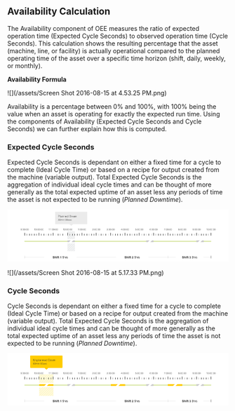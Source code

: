 ## **Availability Calculation**

The Availability component of OEE measures the ratio of expected operation time \(Expected Cycle Seconds\) to observed operation time \(Cycle Seconds\). This calculation shows the resulting percentage that the asset \(machine, line, or facility\) is actually operational compared to the planned operating time of the asset over a specific time horizon \(shift, daily, weekly, or monthly\).

**Availability Formula**

![](/assets/Screen Shot 2016-08-15 at 4.53.25 PM.png)

Availability is a percentage between 0% and 100%, with 100% being the value when an asset is operating for exactly the expected run time. Using the components of Availability \(Expected Cycle Seconds and Cycle Seconds\) we can further explain how this is computed.

### **Expected Cycle Seconds**

Expected Cycle Seconds is dependant on either a fixed time for a cycle to complete \(Ideal Cycle Time\) or based on a recipe for output created from the machine \(variable output\). Total Expected Cycle Seconds is the aggregation of individual ideal cycle times and can be thought of more generally as the total expected uptime of an asset less any periods of time the asset is not expected to be running \(_Planned Downtime_\).

![](/assets/Mockup_PlannedBreak_081216.png)

![](/assets/Screen Shot 2016-08-15 at 5.17.33 PM.png)

### **Cycle Seconds**

Cycle Seconds is dependant on either a fixed time for a cycle to complete \(Ideal Cycle Time\) or based on a recipe for output created from the machine \(variable output\). Total Expected Cycle Seconds is the aggregation of individual ideal cycle times and can be thought of more generally as the total expected uptime of an asset less any periods of time the asset is not expected to be running \(_Planned Downtime_\).

![](/assets/Mockup_UnplannedDown_081216.png)

